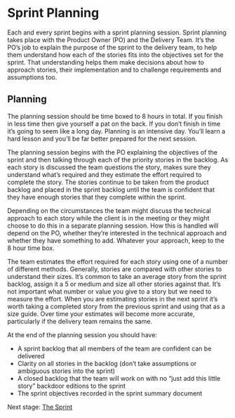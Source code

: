 # Sprint Planning

Each and every sprint begins with a sprint planning session. Sprint planning takes place with the Product Owner (PO) and the Delivery Team. It’s the PO’s job to explain the purpose of the sprint to the delivery team, to help them understand how each of the stories fits into the objectives set for the sprint. That understanding helps them make decisions about how to approach stories, their implementation and to challenge requirements and assumptions too.

## Planning

The planning session should be time boxed to 8 hours in total. If you finish in less time then give yourself a pat on the back. If you don’t finish in time it’s going to seem like a long day. Planning is an intensive day. You’ll learn a hard lesson and you’ll be far better prepared for the next session.

The planning session begins with the PO explaining the objectives of the sprint and then talking through each of the priority stories in the backlog. As each story is discussed the team questions the story, makes sure they understand what’s required and they estimate the effort required to complete the story. The stories continue to be taken from the product backlog and placed in the sprint backlog until the team is confident that they have enough stories that they complete within the sprint.

Depending on the circumstances the team might discuss the technical approach to each story while the client is in the meeting or they might choose to do this in a separate planning session. How this is handled will depend on the PO, whether they’re interested in the technical approach and whether they have something to add. Whatever your approach, keep to the 8 hour time box.

The team estimates the effort required for each story using one of a number of different methods. Generally, stories are compared with other stories to understand their sizes. It’s common to take an average story from the sprint backlog, assign it a 5 or medium and size all other stories against that. It’s not important what number or value you give to a story but we need to measure the effort. When you are estimating stories in the next sprint it’s worth taking a completed story from the previous sprint and using that as a size guide. Over time your estimates will become more accurate, particularly if the delivery team remains the same.

At the end of the planning session you should have:

* A sprint backlog that all members of the team are confident can be delivered
* Clarity on all stories in the backlog (don’t take assumptions or ambiguous stories into the sprint)
* A closed backlog that the team will work on with no “just add this little story” backdoor editions to the sprint
* The sprint objectives recorded in the sprint summary document

Next stage: [The Sprint](delivery_recipe/sprint_cycle.md)